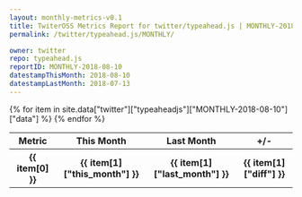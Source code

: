 ```yaml
---
layout: monthly-metrics-v0.1
title: TwiterOSS Metrics Report for twitter/typeahead.js | MONTHLY-2018-08-10 | 2018-08-10
permalink: /twitter/typeahead.js/MONTHLY/

owner: twitter
repo: typeahead.js
reportID: MONTHLY-2018-08-10
datestampThisMonth: 2018-08-10
datestampLastMonth: 2018-07-13
---
```


<table style="width: 100%">
    <tr>
        <th>Metric</th>
        <th>This Month</th>
        <th>Last Month</th>
        <th>+/-</th>
    </tr>
    {% for item in site.data["twitter"]["typeaheadjs"]["MONTHLY-2018-08-10"]["data"] %}
    <tr>
        <th>{{ item[0] }}</th>
        <th>{{ item[1]["this_month"] }}</th>
        <th>{{ item[1]["last_month"] }}</th>
        <th>{{ item[1]["diff"] }}</th>
    </tr>
    {% endfor %}
</table>

